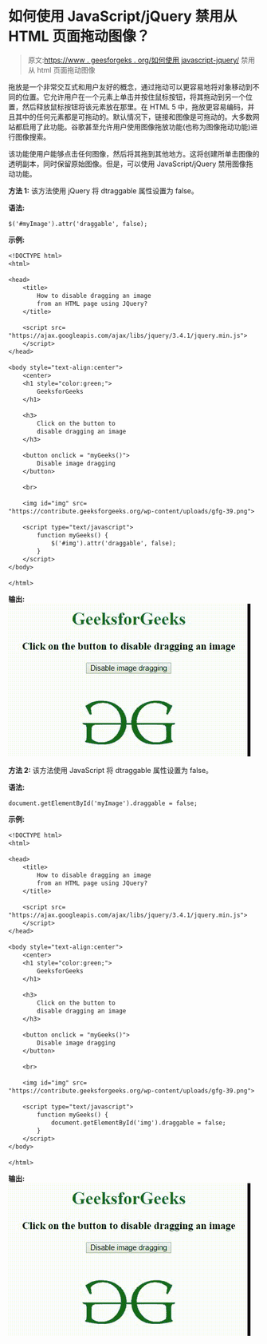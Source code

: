 # 如何使用 JavaScript/jQuery 禁用从 HTML 页面拖动图像？

> 原文:[https://www . geesforgeks . org/如何使用 javascript-jquery/](https://www.geeksforgeeks.org/how-to-disable-dragging-an-image-from-an-html-page-using-javascript-jquery/) 禁用从 html 页面拖动图像

拖放是一个非常交互式和用户友好的概念，通过拖动可以更容易地将对象移动到不同的位置。它允许用户在一个元素上单击并按住鼠标按钮，将其拖动到另一个位置，然后释放鼠标按钮将该元素放在那里。在 HTML 5 中，拖放更容易编码，并且其中的任何元素都是可拖动的。默认情况下，链接和图像是可拖动的。大多数网站都启用了此功能。谷歌甚至允许用户使用图像拖放功能(也称为图像拖动功能)进行图像搜索。

该功能使用户能够点击任何图像，然后将其拖到其他地方。这将创建所单击图像的透明副本，同时保留原始图像。但是，可以使用 JavaScript/jQuery 禁用图像拖动功能。

**方法 1:** 该方法使用 jQuery 将 dtraggable 属性设置为 false。

**语法:**

```
$('#myImage').attr('draggable', false);
```

**示例:**

```
<!DOCTYPE html>
<html>

<head>
    <title>
        How to disable dragging an image
        from an HTML page using JQuery?
    </title>

    <script src=
"https://ajax.googleapis.com/ajax/libs/jquery/3.4.1/jquery.min.js">
    </script>
</head>

<body style="text-align:center">
    <center>
    <h1 style="color:green;">
        GeeksforGeeks
    </h1>

    <h3>
        Click on the button to
        disable dragging an image
    </h3>

    <button onclick = "myGeeks()">
        Disable image dragging
    </button>

    <br>

    <img id="img" src=
"https://contribute.geeksforgeeks.org/wp-content/uploads/gfg-39.png">

    <script type="text/javascript">
        function myGeeks() {
            $('#img').attr('draggable', false);
        }
    </script>
</body>

</html>
```

**输出:**
![](img/f585abd74f1243bf677284683840f2fc.png)

**方法 2:** 该方法使用 JavaScript 将 dtraggable 属性设置为 false。

**语法:**

```
document.getElementById('myImage').draggable = false;
```

**示例:**

```
<!DOCTYPE html>
<html>

<head>
    <title>
        How to disable dragging an image
        from an HTML page using JQuery?
    </title>

    <script src=
"https://ajax.googleapis.com/ajax/libs/jquery/3.4.1/jquery.min.js">
    </script>
</head>

<body style="text-align:center">
    <center>
    <h1 style="color:green;">
        GeeksforGeeks
    </h1>

    <h3>
        Click on the button to
        disable dragging an image
    </h3>

    <button onclick = "myGeeks()">
        Disable image dragging
    </button>

    <br>

    <img id="img" src=
"https://contribute.geeksforgeeks.org/wp-content/uploads/gfg-39.png">

    <script type="text/javascript">
        function myGeeks() {
            document.getElementById('img').draggable = false;
        }
    </script>
</body>

</html>
```

**输出:**
![](img/f585abd74f1243bf677284683840f2fc.png)
